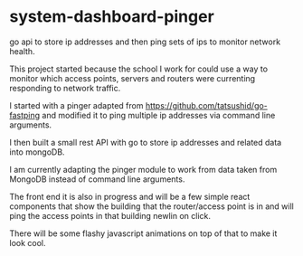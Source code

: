 # system-dashboard-pinger
go api to store ip addresses and then ping sets of ips to monitor network health. 

This project started because the school I work for could use a way to monitor which access points, servers and routers were currenting responding to network traffic. 

I started with a pinger adapted from https://github.com/tatsushid/go-fastping and modified it to ping multiple ip addresses via command line arguments. 

I then built a small rest API with go to store ip addresses and related data into mongoDB. 

I am currently adapting the pinger module to work from data taken from MongoDB instead of command line arguments. 

The front end it is also in progress and will be a few simple react components that show the building that the router/access point is in and will ping the access points in that building newlin on click. 

There will be some flashy javascript animations on top of that to make it look cool.

